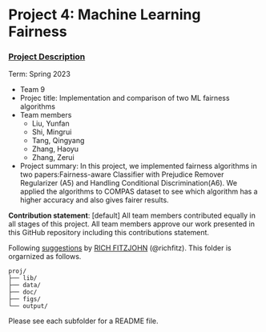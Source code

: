 # Project 4: Machine Learning Fairness

### [Project Description](doc/project4_desc.md)

Term: Spring 2023

+ Team 9
+ Projec title: Implementation and comparison of two ML fairness algorithms
+ Team members
	+ Liu, Yunfan 
	+ Shi, Mingrui 
	+ Tang, Qingyang 
	+ Zhang, Haoyu 
	+ Zhang, Zerui 
+ Project summary: In this project, we implemented fairness algorithms in two papers:Fairness-aware Classifier with Prejudice Remover Regularizer (A5) and Handling Conditional Discrimination(A6). We applied the algorithms to COMPAS dataset to see which algorithm has a higher accuracy and also gives fairer results.
	

**Contribution statement**: [default] All team members contributed equally in all stages of this project. All team members approve our work presented in this GitHub repository including this contributions statement. 

Following [suggestions](http://nicercode.github.io/blog/2013-04-05-projects/) by [RICH FITZJOHN](http://nicercode.github.io/about/#Team) (@richfitz). This folder is orgarnized as follows.

```
proj/
├── lib/
├── data/
├── doc/
├── figs/
└── output/
```

Please see each subfolder for a README file.
